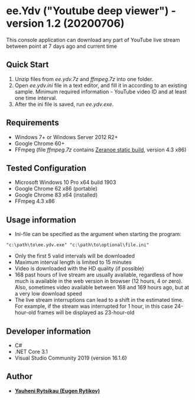 # ee.Ydv ("Youtube deep viewer") - version 1.2 (20200706)
This console application can download any part of YouTube live stream between point at 7 days ago and current time

## Quick Start
1. Unzip files from *ee.ydv.7z* and *ffmpeg.7z* into one folder.
2. Open *ee.ydv.ini* file in a text editor, and fill it in according to an existing sample. Minimum required information - YouTube video ID and at least one time interval.
3. After the ini file is saved, run *ee.ydv.exe*.

## Requirements
* Windows 7+ or Windows Server 2012 R2+
* Google Chrome 60+
* FFmpeg (file *ffmpeg.7z* contains [Zeranoe static build](https://ffmpeg.zeranoe.com/builds), version 4.3 x86)

## Tested Configuration
* Microsoft Windows 10 Pro x64 build 1903
* Google Chrome 62 x86 (portable)
* Google Chrome 83 x64 (installed)
* FFmpeg 4.3 x86

## Usage information
* Ini-file can be specified as the argument when starting the program:
```
"c:\path\to\ee.ydv.exe" "c:\path\to\optional\file.ini"
```
* Only the first 5 valid intervals will be downloaded
* Maximum interval length is limited to 15 minutes
* Video is downloaded with the HD quality (if possible)
* 168 past hours of live stream are usually available, regardless of how much is available in the web version in browser (12 hours, 4 or zero). Also, sometimes video available between 168 and 169 hours ago, but at a very low download speed
* The live stream interruptions can lead to a shift in the estimated time. For example, if the stream was interrupted for 1 hour, in this case 24-hour-old frames will be displayed as 23-hour-old

## Developer information
* C#
* .NET Core 3.1
* Visual Studio Community 2019 (version 16.1.6)

## Author
* [**Yauheni Rytsikau (Eugen Rytikov)**](https://github.com/rytsikau)
